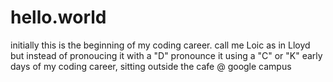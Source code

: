 # hello.world
initially this is the beginning of my coding career.
call me Loic as in Lloyd but instead of pronoucing it with a "D" pronounce it using a "C" or "K"
early days of my coding career, sitting outside the cafe @ google campus

